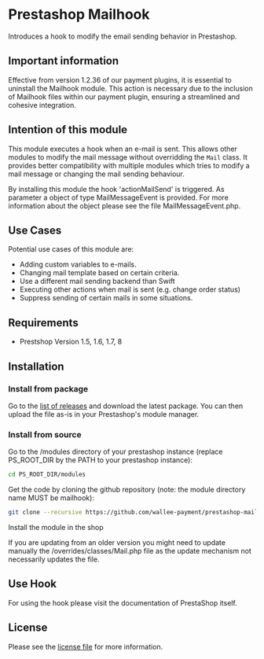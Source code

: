 # Prestashop Mailhook
Introduces a hook to modify the email sending behavior in Prestashop. 


## Important information

Effective from version 1.2.36 of our payment plugins, it is essential to uninstall the Mailhook module. This action is necessary due to the inclusion of Mailhook files within our payment plugin, ensuring a streamlined and cohesive integration.

## Intention of this module

This module executes a hook when an e-mail is sent. This allows other modules to 
modify the mail message without overridding the `Mail` class. It provides 
better compatibility with multiple modules which tries to modify a mail message or
changing the mail sending behaviour.

By installing this module the hook 'actionMailSend' is triggered. As parameter a object
of type MailMessageEvent is provided. For more information about the object please see the 
file MailMessageEvent.php.

## Use Cases

Potential use cases of this module are:
 - Adding custom variables to e-mails.
 - Changing mail template based on certain criteria.
 - Use a different mail sending backend than Swift
 - Executing other actions when mail is sent (e.g. change order status)
 - Suppress sending of certain mails in some situations.

## Requirements

 - Prestshop Version 1.5, 1.6, 1.7, 8

## Installation

### Install from package

Go to the [list of releases](https://github.com/wallee-payment/prestashop-mailhook/releases) and download the latest package.
You can then upload the file as-is in your Prestashop's module manager.

### Install from source

Go to the /modules directory of your prestashop instance (replace PS_ROOT_DIR by the PATH to your prestashop instance):

```bash
cd PS_ROOT_DIR/modules
```

Get the code by cloning the github repository (note: the module directory name MUST be mailhook):

```bash
git clone --recursive https://github.com/wallee-payment/prestashop-mailhook.git mailhook
```
Install the module in the shop

If you are updating from an older version you might need to update manually the /overrides/classes/Mail.php file as the update mechanism not necessarily updates the file.

  
## Use Hook

For using the hook please visit the documentation of PrestaShop itself.

## License

Please see the [license file](./LICENSE) for more information.
